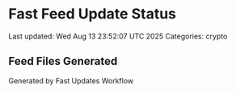 # Fast Feed Update Status
Last updated: Wed Aug 13 23:52:07 UTC 2025
Categories: crypto

## Feed Files Generated

Generated by Fast Updates Workflow
